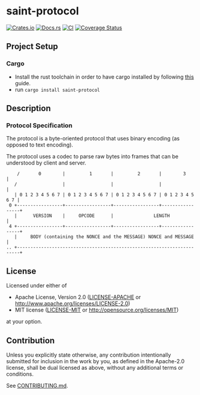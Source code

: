 # saint-protocol

[![Crates.io](https://img.shields.io/crates/v/saint-protocol.svg)](https://crates.io/crates/saint-protocol)
[![Docs.rs](https://docs.rs/saint-protocol/badge.svg)](https://docs.rs/saint-protocol)
[![CI](https://github.com/dark-fusion/saint-protocol/workflows/CI/badge.svg)](https://github.com/dark-fusion/saint-protocol/actions)
[![Coverage Status](https://coveralls.io/repos/github/dark-fusion/saint-protocol/badge.svg?branch=main)](https://coveralls.io/github/dark-fusion/saint-protocol?branch=main)

## Project Setup

### Cargo

* Install the rust toolchain in order to have cargo installed by following
  [this](https://www.rust-lang.org/tools/install) guide.
* run `cargo install saint-protocol`

## Description

### Protocol Specification

The protocol is a byte-oriented protocol that uses binary encoding (as opposed to text encoding).

The protocol uses a codec to parse raw bytes into frames that can be understood by client and
server.

```text
    /       0        |         1       |         2       |        3        |
   /                 |                 |                 |                 |
   | 0 1 2 3 4 5 6 7 | 0 1 2 3 4 5 6 7 | 0 1 2 3 4 5 6 7 | 0 1 2 3 4 5 6 7 |
 0 +-----------------+-----------------+-----------------+-----------------+
   |      VERSION    |     OPCODE      |               LENGTH              |
 4 +-----------------+-----------------+-----------------+-----------------+
   |     BODY (containing the NONCE and the MESSAGE) NONCE and MESSAGE     |
.. +-----------------------------------------------------------------------+
```

## License

Licensed under either of

* Apache License, Version 2.0
  ([LICENSE-APACHE](LICENSE-APACHE) or http://www.apache.org/licenses/LICENSE-2.0)
* MIT license
  ([LICENSE-MIT](LICENSE-MIT) or http://opensource.org/licenses/MIT)

at your option.

## Contribution

Unless you explicitly state otherwise, any contribution intentionally submitted for inclusion in the
work by you, as defined in the Apache-2.0 license, shall be dual licensed as above, without any
additional terms or conditions.

See [CONTRIBUTING.md](CONTRIBUTING.md).
